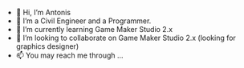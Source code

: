 - 👋 Hi, I’m Antonis
- 👀 I’m a Civil Engineer and a Programmer.
- 🌱 I’m currently learning Game Maker Studio 2.x
- 💞️ I’m looking to collaborate on Game Maker Studio 2.x (looking for graphics designer)
- 📫 You may reach me through ...
